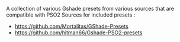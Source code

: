 A collection of various Gshade presets from various sources that are compatible with PSO2 
Sources for included presets :
- https://github.com/Mortalitas/GShade-Presets
- https://github.com/hitman66/Gshade-PSO2-presets
